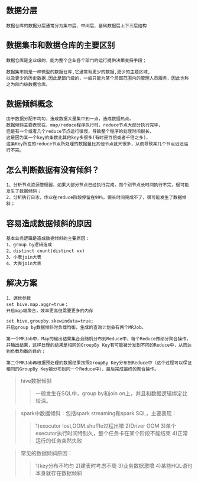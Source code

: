## 数据分层
    数据仓库的数据分层通常分为集市层、中间层、基础数据层上下三层结构
    
## 数据集市和数据仓库的主要区别
    数据仓库是企业级的，能为整个企业各个部门的运行提供决策支持手段；
    
    数据集市则是一种微型的数据仓库,它通常有更少的数据,更少的主题区域,
    以及更少的历史数据,因此是部门级的，一般只能为某个局部范围内的管理人员服务，因此也称之为部门级数据仓库。
    
## 数据倾斜概念
    由于数据分配不均匀，造成数据大量集中到一点，造成数据热点。
    数据倾斜主要表现在，map/reduce程序执行时，reduce节点大部分执行完毕，
    但是有一个或者几个reduce节点运行很慢，导致整个程序的处理时间很长，
    这是因为某一个key的条数比其他key多很多(有时是百倍或者千倍之多)，
    这条Key所在的reduce节点所处理的数据量比其他节点就大很多，从而导致某几个节点迟迟运行不完。
    
## 怎么判断数据有没有倾斜？
    1、分析节点资源管理器，如果大部分节点已经执行完成，而个别节点长时间执行不完，很可能发生了数据倾斜；
    2、分析执行日志，作业在reduce阶段停留在99%，很长时间完成不了，很可能发生了数据倾斜；
    
## 容易造成数据倾斜的原因
    基本业务逻辑是造成数据倾斜的主要原因：
    1、group by逻辑造成
    2、distinct count(distinct xx)
    3、小表join大表
    4、大表join大表
    
## 解决方案
    1、调优参数
    set hive.map.aggr=true；
    开启map端聚合，效率更高但需要更多的内存
    
    set hive.groupby.skewindata=true;
    开启group by数据倾斜时负载均衡，生成的查询计划会有两个MRJob。
    
    第一个MRJob中，Map的输出结果集合会随机分布到Reduce中，每个Reduce做部分聚合操作，并输出结果，这样处理的结果是相同的GroupBy Key有可能被分发到不同的Reduce中，从而达到负载均衡的目的；
    
    第二个MRJob再根据预处理的数据结果按照GroupBy Key分布到Reduce中（这个过程可以保证相同的GroupBy Key被分布到同一个Reduce中），最后完成最终的聚合操作。
    
    
    
> hive数据倾斜
>> 一般发生在SQL中，group by和join on上，并且和数据逻辑绑定比较深。

> spark中数据倾斜：包括spark streaming和spark SQL，主要表现：
>> 1)executor lost,OOM.shuffle过程出错
>> 2)Driver OOM
>> 3)单个executor执行时间特别久，整个任务卡在某个阶段不能结束
>> 4)正常运行的任务突然失败

> 常见的数据倾斜原因：
>> 1)key分布不均匀
>> 2)建表时考虑不周
>> 3)业务数据激增
>> 4)某些HQL语句本身就存在数据倾斜





